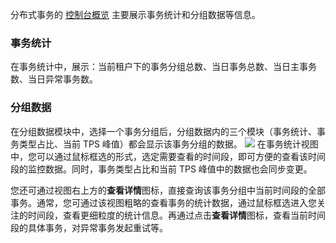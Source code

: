 分布式事务的 [控制台概览](https://console.cloud.tencent.com/dtf/index) 主要展示事务统计和分组数据等信息。

### 事务统计

在事务统计中，展示：当前租户下的事务分组总数、当日事务总数、当日主事务数、当日异常事务数。

### 分组数据

在分组数据模块中，选择一个事务分组后，分组数据内的三个模块（事务统计、事务类型占比、当前 TPS 峰值）都会显示该事务分组的数据。
![](https://main.qcloudimg.com/raw/1ffe70e948af000bfad6a3ac9f156455.png)
在事务统计视图中，您可以通过鼠标框选的形式，选定需要查看的时间段，即可方便的查看该时间段的监控数据。同时，事务类型占比和当前 TPS 峰值中的数据也会同步变更。

您还可通过视图右上方的**查看详情**图标，直接查询该事务分组中当前时间段的全部事务。通常，您可通过该视图粗略的查看事务的统计数据，通过鼠标框选进入您关注的时间段，查看更细粒度的统计信息。再通过点击**查看详情**图标，查看当前时间段的具体事务，对异常事务发起重试等。
